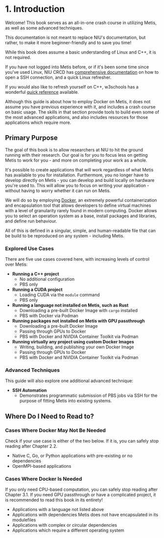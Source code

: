 # 1. Introduction
Welcome! This book serves as an all-in-one crash course in utilizing Metis, as well as some advanced techniques.

This documentation is not meant to replace NIU's documentation, but rather, to make it more beginner-friendly and to save you time!

While this book does assume a basic understanding of Linux and C++, it is not required.

If you have not logged into Metis before, or if it's been some time since you've used Linux, NIU CRCD has [comprehensive documentation](https://www.niu.edu/crcd/current-users/getting-started/login-to-metis.shtml) on how to open a SSH connection, and a quick Linux refresher.

If you would also like to refresh yourself on C++, w3schools has a wonderful [quick reference](https://www.w3schools.com/cpp/default.asp) available.

Although this guide is about how to employ Docker on Metis, it does not assume you have previous experience with it, and includes a crash course on basic usage. The skills in that section provide tools to build even some of the most advanced applications, and also includes resources for those applications which require more.

## Primary Purpose
The goal of this book is to allow researchers at NIU to hit the ground running with their research. Our goal is for you to focus less on getting Metis to work for you - and more on completing your work as a whole.

It's possible to create applications that will work regardless of what Metis has available to you for installation. Furthermore, you no longer have to develop directly on Metis - you can develop and build locally on hardware you're used to. This will allow you to focus on writing your application - without having to worry whether it can run on Metis.

We will do so by employing [Docker](https://www.docker.com/), an extremely powerful containerization and encapsulation tool that allows developers to define virtual machines with a level of granularity rarely found in modern computing. Docker allows you to select an operation system as a base, install packages and libraries, and define run behaviour.

All of this is defined in a singular, simple, and human-readable file that can be build to be reproduced on any system - including Metis.


### Explored Use Cases
There are five use cases covered here, with increasing levels of control over Metis:
* **Running a C++ project**
    - No additional configuration
    - PBS only
* **Running a CUDA project**
    - Loading CUDA via the `module` command
    - PBS only
* **Running a language not installed on Metis, such as Rust**
    - Downloading a pre-built Docker Image with `cargo` installed
    - PBS with Docker via Podman
* **Running packages not installed on Metis with GPU passthrough**
    - Downloading a pre-built Docker Image
    - Passing through GPUs to Docker
    - PBS with Docker and NVIDIA Container Toolkit via Podman
* **Running virtually any project using custom Docker Images**
    - Writing, building, and publishing your own Docker Image
    - Passing through GPUs to Docker
    - PBS with Docker and NVIDIA Container Toolkit via Podman

### Advanced Techniques
This guide will also explore one additional advanced technique:
* **SSH Automation**
    - Demonstrates programmatic submission of PBS jobs via SSH for the purpose of fitting Metis into existing systems.

## Where Do I Need to Read to?
### Cases Where Docker May Not Be Needed
Check if your use case is either of the two below. If it is, you can safely stop reading after Chapter 2.2.
- Native C, Go, or Python applications with pre-existing or no dependencies
- OpenMPI-based applications
### Cases Where Docker Is Needed
If you only need CPU-based computation, you can safely stop reading after Chapter 3.1. If you need GPU passthrough or have a complicated project, it is recommended to read this book in its entirety!
- Applications with a language not listed above
- Applications with dependencies Metis does not have encapsulated in its modulefiles
- Applications with complex or circular dependencies
- Applications which require a different operating system